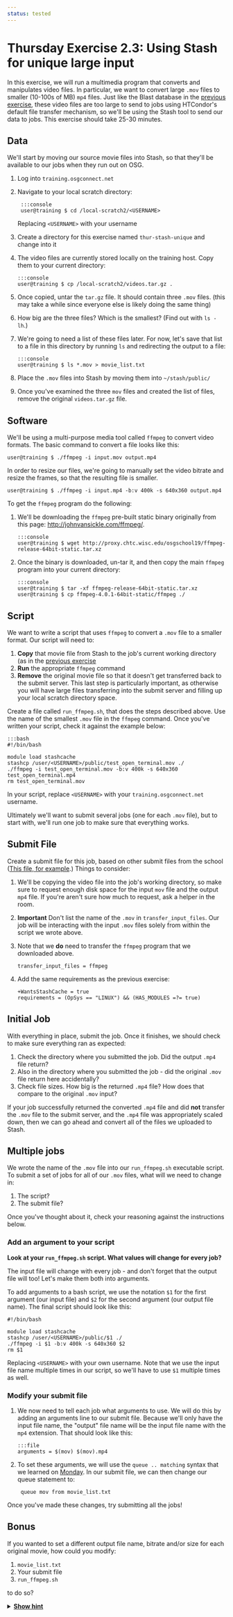 ```yaml
---
status: tested
---
```


Thursday Exercise 2.3: Using Stash for unique large input
=========================================================

In this exercise, we will run a multimedia program that converts and manipulates video files.
In particular, we want to convert large `.mov` files to smaller (10-100s of MB) `mp4` files.
Just like the Blast database in the [previous exercise](/materials/day4/part2-ex2-stashcache-shared.md), these video
files are too large to send to jobs using HTCondor's default file transfer mechanism, so we'll be using the Stash tool
to send our data to jobs. This exercise should take 25-30 minutes.

Data
----

We'll start by moving our source movie files into Stash, so that they'll be available to our jobs when they run out on OSG.

1.  Log into `training.osgconnect.net`
1. Navigate to your local scratch directory:

        :::console
        user@training $ cd /local-scratch2/<USERNAME>

    Replacing `<USERNAME>` with your username

1. Create a directory for this exercise named `thur-stash-unique` and change into it

2.  The video files are currently stored locally on the training host.
    Copy them to your current directory:

        :::console
        user@training $ cp /local-scratch2/videos.tar.gz .

1.  Once copied, untar the `tar.gz` file.
    It should contain three `.mov` files. (this may take a while since everyone else is likely doing the same thing)
1.  How big are the three files? Which is the smallest? (Find out with `ls -lh`.)
1.  We're going to need a list of these files later.
    For now, let's save that list to a file in this directory by running `ls` and redirecting the output to a file: 

        :::console
        user@training $ ls *.mov > movie_list.txt

1.  Place the `.mov` files into Stash by moving them into `~/stash/public/`
1.  Once you've examined the three `mov` files and created the list of files, remove the original `videos.tar.gz` file.

Software
--------

We'll be using a multi-purpose media tool called `ffmpeg`  to convert video formats.
The basic command to convert a file looks like this: 

``` console
user@training $ ./ffmpeg -i input.mov output.mp4
```

In order to resize our files, we're going to manually set the video bitrate and resize the frames, so that the resulting
file is smaller.

``` console
user@training $ ./ffmpeg -i input.mp4 -b:v 400k -s 640x360 output.mp4
```

To get the `ffmpeg` program do the following:

1.  We'll be downloading the `ffmpeg` pre-built static binary originally from this page: <http://johnvansickle.com/ffmpeg/>. 

        :::console
        user@training $ wget http://proxy.chtc.wisc.edu/osgschool19/ffmpeg-release-64bit-static.tar.xz

1.  Once the binary is downloaded, un-tar it, and then copy the main `ffmpeg` program into your current directory: 

        :::console
        user@training $ tar -xf ffmpeg-release-64bit-static.tar.xz
        user@training $ cp ffmpeg-4.0.1-64bit-static/ffmpeg ./

Script
------

We want to write a script that uses `ffmpeg` to convert a `.mov` file to a smaller format.
Our script will need to:

1. **Copy** that movie file from Stash to the job's current working directory (as in the
   [previous exercise](/materials/day4/part2-ex2-stashcache-shared.md)
1. **Run** the appropriate `ffmpeg` command
1. **Remove** the original movie file so that it doesn't get transferred back to the submit server.
   This last step is particularly important, as otherwise you will have large files transferring into the submit server
   and filling up your local scratch directory space.

Create a file called `run_ffmpeg.sh`, that does the steps described above.
Use the name of the smallest `.mov` file in the `ffmpeg` command.
Once you've written your script, check it against the example below: 

    :::bash
    #!/bin/bash

    module load stashcache
    stashcp /user/<USERNAME>/public/test_open_terminal.mov ./
    ./ffmpeg -i test_open_terminal.mov -b:v 400k -s 640x360 test_open_terminal.mp4
    rm test_open_terminal.mov

In your script, replace `<USERNAME>` with your `training.osgconnect.net` username.

Ultimately we'll want to submit several jobs (one for each `.mov` file), but to start with, we'll run one job to make
sure that everything works.

Submit File
-----------

Create a submit file for this job, based on other submit files from the school
([This file, for example](/materials/day4/part1-ex2-file-transfer.md#start-with-a-test-submit-file).)
Things to consider:

1.  We'll be copying the video file into the job's working directory, so make sure to request enough disk space for the
    input `mov` file and the output `mp4` file.
    If you're aren't sure how much to request, ask a helper in the room.

1.  **Important** Don't list the name of the `.mov` in `transfer_input_files`. Our job will be interacting with the
    input `.mov` files solely from within the script we wrote above.

1.  Note that we **do** need to transfer the `ffmpeg` program that we downloaded above. 

        transfer_input_files = ffmpeg

1.  Add the same requirements as the previous exercise: 

        +WantsStashCache = true
        requirements = (OpSys == "LINUX") && (HAS_MODULES =?= true)

Initial Job
-----------

With everything in place, submit the job. Once it finishes, we should check to make sure everything ran as expected:

1.  Check the directory where you submitted the job. Did the output `.mp4` file return?
2.  Also in the directory where you submitted the job - did the original `.mov` file return here accidentally?
3.  Check file sizes. How big is the returned `.mp4` file? How does that compare to the original `.mov` input?

If your job successfully returned the converted `.mp4` file and did **not** transfer the `.mov` file to the submit
server, and the `.mp4` file was appropriately scaled down, then we can go ahead and convert all of the files we uploaded
to Stash.

Multiple jobs
-------------

We wrote the name of the `.mov` file into our `run_ffmpeg.sh` executable script.
To submit a set of jobs for all of our `.mov` files, what will we need to change in:

1. The script?
1. The submit file?

Once you've thought about it, check your reasoning against the instructions below.

### Add an argument to your script

**Look at your `run_ffmpeg.sh` script. What values will change for every job?**

The input file will change with every job - and don't forget that the output file will too! Let's make them both into
arguments.

To add arguments to a bash script, we use the notation `$1` for the first argument (our input file) and `$2` for the
second argument (our output file name).
The final script should look like this: 

``` file
#!/bin/bash

module load stashcache
stashcp /user/<USERNAME>/public/$1 ./
./ffmpeg -i $1 -b:v 400k -s 640x360 $2
rm $1
```

Replacing `<USERNAME>` with your own username.
Note that we use the input file name multiple times in our script, so we'll have to use `$1` multiple times as well.

### Modify your submit file

1.  We now need to tell each job what arguments to use.
    We will do this by adding an arguments line to our submit file.
    Because we'll only have the input file name, the "output" file name will be the input file name with the `mp4`
    extension.
    That should look like this: 

        :::file
        arguments = $(mov) $(mov).mp4

1. To set these arguments, we will use the `queue .. matching` syntax that we learned on
   [Monday](/materials/day1/part2-ex4-queue-from.md).
   In our submit file, we can then change our queue statement to:

        queue mov from movie_list.txt

Once you've made these changes, try submitting all the jobs!

Bonus
-----

If you wanted to set a different output file name, bitrate and/or size for each original movie, how could you modify:

1.  `movie_list.txt` 
2. Your submit file 
3. `run_ffmpeg.sh`

to do so?

<details>
  <summary><b><u>Show hint</u></b></summary> Here's the changes you can make to the various files:

1.  `movie_list.txt` 

        ducks.mov ducks.mp4 500k 1280x720
        teaching.mov teaching.mp4 400k 320x180
        test_open_terminal.mov terminal.mp4 600k 640x360

1. Submit file

        arguments = $(mov) $(mp4) $(bitrate) $(size)

        queue mov,mp4,bitrate,size from movie_list.txt


1. `run_ffmpeg.sh`

        #!/bin/bash

        module load stashcache
        stashcp /user/<USERNAME>/public/$1 ./
        ./ffmpeg -i $1 -b:v $3 -s $4 $2
        rm $1

    Replacing `<USERNAME>` with your own username

</details>


